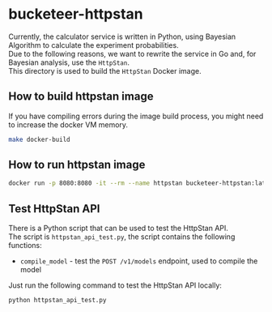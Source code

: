 # bucketeer-httpstan

Currently, the calculator service is written in Python, using Bayesian Algorithm to calculate the experiment
probabilities.\
Due to the following reasons, we want to rewrite the service in Go and, for Bayesian analysis, use the `HttpStan`.\
This directory is used to build the `HttpStan` Docker image.

## How to build httpstan image

If you have compiling errors during the image build process, you might need to increase the docker VM memory.

```bash
make docker-build
```

## How to run httpstan image

```bash
docker run -p 8080:8080 -it --rm --name httpstan bucketeer-httpstan:latest
```

## Test HttpStan API

There is a Python script that can be used to test the HttpStan API.\
The script is `httpstan_api_test.py`, the script contains the following functions:

- `compile_model` - test the `POST /v1/models` endpoint, used to compile the model

Just run the following command to test the HttpStan API locally:

```bash
python httpstan_api_test.py
```